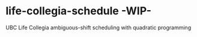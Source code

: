 # life-collegia-schedule -WIP-
UBC Life Collegia ambiguous-shift scheduling with quadratic programming

